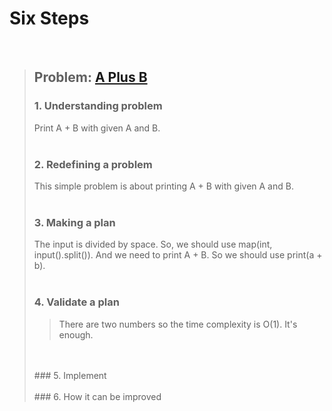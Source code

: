 # Six Steps
<br />

> ## Problem: [A Plus B](https://www.acmicpc.net/problem/1000)
>
> ### 1. Understanding problem
> Print A + B with given A and B. 
> <br />
> <br />
> ### 2. Redefining a problem
> This simple problem is about printing A + B with given A and B.
> <br />
> <br />
> ### 3. Making a plan
> The input is divided by space. So, we should use map(int, input().split()).
> And we need to print A + B. So we should use print(a + b).
> <br />
> <br />
> ### 4. Validate a plan
>> There are two numbers so the time complexity is O(1). It's enough.
> <br />
> <br />
> ### 5. Implement
>
> <br /> 
> <br />
> ### 6. How it can be improved
>
>
>

